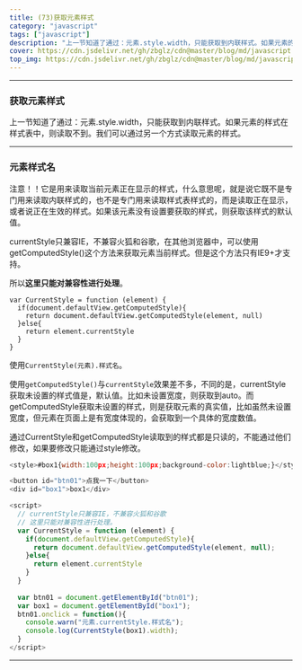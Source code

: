 ```yaml
---
title: (73)获取元素样式
category: "javascript"
tags: ["javascript"]
description: "上一节知道了通过：元素.style.width，只能获取到内联样式。如果元素的样式在样式表中，则读取不到。我们可以通过另一个方式读取元素的样式"
cover: https://cdn.jsdelivr.net/gh/zbglz/cdn@master/blog/md/javascript.svg
top_img: https://cdn.jsdelivr.net/gh/zbglz/cdn@master/blog/md/javascript.svg
---
```


***

### 获取元素样式

上一节知道了通过：元素.style.width，只能获取到内联样式。如果元素的样式在样式表中，则读取不到。我们可以通过另一个方式读取元素的样式。

***

### 元素样式名

注意！！它是用来读取当前元素正在显示的样式，什么意思呢，就是说它既不是专门用来读取内联样式的，也不是专门用来读取样式表样式的，而是读取正在显示，或者说正在生效的样式。如果该元素没有设置要获取的样式，则获取该样式的默认值。

currentStyle只兼容IE，不兼容火狐和谷歌，在其他浏览器中，可以使用getComputedStyle()这个方法来获取元素当前样式。但是这个方法只有IE9+才支持。

所以**这里只能对兼容性进行处理**。


    var CurrentStyle = function (element) {
      if(document.defaultView.getComputedStyle){
        return document.defaultView.getComputedStyle(element, null)
      }else{
        return element.currentStyle
      }
    }


使用`CurrentStyle(元素).样式名`。

使用`getComputedStyle()`与`currentStyle`效果差不多，不同的是，currentStyle获取未设置的样式值是，默认值。比如未设置宽度，则获取到auto。而getComputedStyle获取未设置的样式，则是获取元素的真实值，比如虽然未设置宽度，但元素在页面上是有宽度体现的，会获取到一个具体的宽度数值。

通过CurrentStyle和getComputedStyle读取到的样式都是只读的，不能通过他们修改，如果要修改只能通过style修改。


```js html
<style>#box1{width:100px;height:100px;background-color:lightblue;}</style>

<button id="btn01">点我一下</button>
<div id="box1">box1</div>

<script>
  // currentStyle只兼容IE，不兼容火狐和谷歌
  // 这里只能对兼容性进行处理。
  var CurrentStyle = function (element) {
    if(document.defaultView.getComputedStyle){
      return document.defaultView.getComputedStyle(element, null);
    }else{
      return element.currentStyle
    }
  }
  
  var btn01 = document.getElementById("btn01");
  var box1 = document.getElementById("box1");
  btn01.onclick = function(){
    console.warn("元素.currentStyle.样式名");
    console.log(CurrentStyle(box1).width);
  }
</script>
```


***